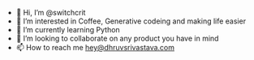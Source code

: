 - 👋 Hi, I’m @switchcrit
- 👀 I’m interested in Coffee, Generative codeing and making life easier 
- 🌱 I’m currently learning Python
- 💞️ I’m looking to collaborate on any product you have in mind
- 📫 How to reach me hey@dhruvsrivastava.com

<!---
switchcrit/switchcrit is a ✨ special ✨ repository because its `README.md` (this file) appears on your GitHub profile.
You can click the Preview link to take a look at your changes.
--->
